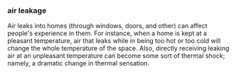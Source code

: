 ### air leakage

Air leaks into homes (through windows, doors, and other)
can affect people's experience in them. For instance, when 
a home is kept at a pleasant temperature, air that leaks 
while in being too hot or too cold will change the whole 
temperature of the space. Also, directly receiving leaking
air at an unpleasant temperature can become some sort of 
thermal shock; namely, a dramatic change in thermal sensation.

